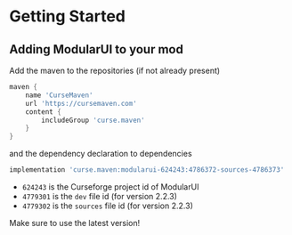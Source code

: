 # Getting Started

## Adding ModularUI to your mod
Add the maven to the repositories (if not already present)
````groovy
maven {
    name 'CurseMaven'
    url 'https://cursemaven.com'
    content {
        includeGroup 'curse.maven'
    }
}
````
and the dependency declaration to dependencies
````groovy
implementation 'curse.maven:modularui-624243:4786372-sources-4786373'
````

- `624243` is the Curseforge project id of ModularUI
- `4779301` is the `dev` file id (for version 2.2.3)
- `4779302` is the `sources` file id (for version 2.2.3)

Make sure to use the latest version!
